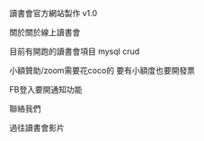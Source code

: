 

讀書會官方網站製作 v1.0

關於關於線上讀書會

目前有開跑的讀書會項目 mysql crud

小額贊助/zoom需要花coco的 要有小額度也要開發票

FB登入要開通知功能

聯絡我們

過往讀書會影片
